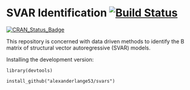 # SVAR Identification [![Build Status](https://travis-ci.org/alexanderlange53/svars.svg?branch=master)](https://travis-ci.org/alexanderlange53/svars)
[![CRAN\_Status\_Badge](http://www.r-pkg.org/badges/version/svars)](http://cran.r-project.org/package=svars)

This repository is concerned with data driven methods to identify the B matrix of structural vector autoregressive (SVAR)
models.  

Installing the development version:

```library(devtools)```

```install_github("alexanderlange53/svars")```
